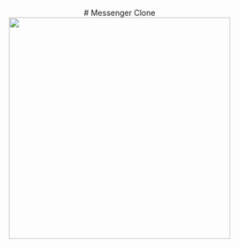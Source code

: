 <p align="center">
  # Messenger Clone
<img src="https://i.ibb.co/GJ7yjQs/messenger-clone.png" height="400px" >
</p>
